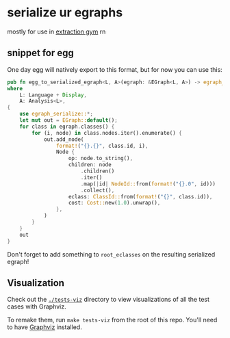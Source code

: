 # serialize ur egraphs

mostly for use in [extraction gym](https://github.com/egraphs-good/extraction-gym) rn

## snippet for egg

One day egg will natively export to this format, but for now you can use this:

```rust
pub fn egg_to_serialized_egraph<L, A>(egraph: &EGraph<L, A>) -> egraph_serialize::EGraph
where
    L: Language + Display,
    A: Analysis<L>,
{
    use egraph_serialize::*;
    let mut out = EGraph::default();
    for class in egraph.classes() {
        for (i, node) in class.nodes.iter().enumerate() {
            out.add_node(
                format!("{}.{}", class.id, i),
                Node {
                    op: node.to_string(),
                    children: node
                        .children()
                        .iter()
                        .map(|id| NodeId::from(format!("{}.0", id)))
                        .collect(),
                    eclass: ClassId::from(format!("{}", class.id)),
                    cost: Cost::new(1.0).unwrap(),
                },
            )
        }
    }
    out
}
```

Don't forget to add something to `root_eclasses` on the resulting serialized egraph!


## Visualization

Check out the [`./tests-viz`](./tests-viz/README.md) directory to view visualizations of all the test cases with Graphviz.


To remake them, run `make tests-viz` from the root of this repo. You'll need to have [Graphviz](https://graphviz.org/) installed.
